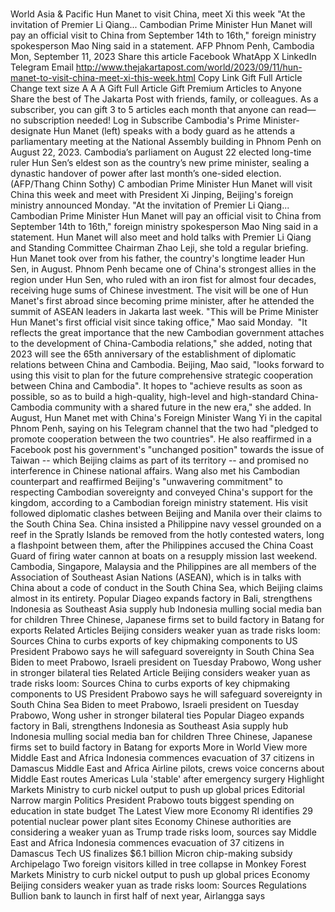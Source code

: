 # 

World
Asia &amp; Pacific
Hun Manet to visit China, meet Xi this week
"At the invitation of Premier Li Qiang... Cambodian Prime Minister Hun Manet will pay an official visit to China from September 14th to 16th," foreign ministry spokesperson Mao Ning said in a statement.
AFP
Phnom Penh, Cambodia
Mon, September 11, 2023
Share this article
Facebook
WhatApp
X
LinkedIn
Telegram
Email
http://www.thejakartapost.com/world/2023/09/11/hun-manet-to-visit-china-meet-xi-this-week.html
Copy Link
Gift Full Article
Change text size
A
A
A
Gift Full Article
Gift Premium Articles
to Anyone
Share the best of The Jakarta Post with friends, family, or colleagues. As a subscriber, you can gift 3 to 5 articles each month that anyone can read—no subscription needed!
Log in
Subscribe
Cambodia's Prime Minister-designate Hun Manet (left) speaks with a body guard as he attends a parliamentary meeting at the National Assembly building in Phnom Penh on August 22, 2023. Cambodia’s parliament on August 22 elected long-time ruler Hun Sen’s eldest son as the country’s new prime minister, sealing a dynastic handover of power after last month’s one-sided election.
(AFP/Thang Chinn Sothy)
C
ambodian Prime Minister Hun Manet will visit China this week and meet with President Xi Jinping, Beijing's foreign ministry announced Monday.
"At the invitation of Premier Li Qiang... Cambodian Prime Minister Hun Manet will pay an official visit to China from September 14th to 16th," foreign ministry spokesperson Mao Ning said in a statement.
Hun Manet will also meet and hold talks with Premier Li Qiang and Standing Committee Chairman Zhao Leji, she told a regular briefing.
Hun Manet took over from his father, the country's longtime leader Hun Sen, in August.
Phnom Penh became one of China's strongest allies in the region under Hun Sen, who ruled with an iron fist for almost four decades, receiving huge sums of Chinese investment.
The visit will be one of Hun Manet's first abroad since becoming prime minister, after he attended the summit of ASEAN leaders in Jakarta last week.
"This will be Prime Minister Hun Manet's first official visit since taking office," Mao said Monday.&nbsp;
"It reflects the great importance that the new Cambodian government attaches to the development of China-Cambodia relations," she added, noting that 2023 will see the 65th anniversary of the establishment of diplomatic relations between China and Cambodia.
Beijing, Mao said, "looks forward to using this visit to plan for the future comprehensive strategic cooperation between China and Cambodia".
It hopes to "achieve results as soon as possible, so as to build a high-quality, high-level and high-standard China-Cambodia community with a shared future in the new era," she added.
In August, Hun Manet met with China's Foreign Minister Wang Yi in the capital Phnom Penh, saying on his Telegram channel that the two had "pledged to promote cooperation between the two countries".
He also reaffirmed in a Facebook post his government's "unchanged position" towards the issue of Taiwan -- which Beijing claims as part of its territory -- and promised no interference in Chinese national affairs.
Wang also met his Cambodian counterpart and reaffirmed Beijing's "unwavering commitment" to respecting Cambodian sovereignty and conveyed China's support for the kingdom, according to a Cambodian foreign ministry statement.
His visit followed diplomatic clashes between Beijing and Manila over their claims to the South China Sea.
China insisted a Philippine navy vessel grounded on a reef in the Spratly Islands be removed from the hotly contested waters, long a flashpoint between them, after the Philippines accused the China Coast Guard of firing water cannon at boats on a resupply mission last weekend.
Cambodia, Singapore, Malaysia and the Philippines are all members of the Association of Southeast Asian Nations (ASEAN), which is in talks with China about a code of conduct in the South China Sea, which Beijing claims almost in its entirety.
Popular
Diageo expands factory in Bali, strengthens Indonesia as Southeast Asia supply hub
Indonesia mulling social media ban for children
Three Chinese, Japanese firms set to build factory in Batang for exports
Related Articles
Beijing considers weaker yuan as trade risks loom: Sources
China to curbs exports of key chipmaking components to US
President Prabowo says he will safeguard sovereignty in South China Sea
Biden to meet Prabowo, Israeli president on Tuesday
Prabowo, Wong usher in stronger bilateral ties
Related Article
Beijing considers weaker yuan as trade risks loom: Sources
China to curbs exports of key chipmaking components to US
President Prabowo says he will safeguard sovereignty in South China Sea
Biden to meet Prabowo, Israeli president on Tuesday
Prabowo, Wong usher in stronger bilateral ties
Popular
Diageo expands factory in Bali, strengthens Indonesia as Southeast Asia supply hub
Indonesia mulling social media ban for children
Three Chinese, Japanese firms set to build factory in Batang for exports
More in World
View more
Middle East and Africa
Indonesia commences evacuation of 37 citizens in Damascus
Middle East and Africa
Airline pilots, crews voice concerns about Middle East routes
Americas
Lula 'stable' after emergency surgery
Highlight
Markets
Ministry to curb nickel output to push up global prices
Editorial
Narrow margin
Politics
President Prabowo touts biggest spending on education in state budget
The Latest
View more
Economy
RI identifies 29 potential nuclear power plant sites
Economy
Chinese authorities are considering a weaker yuan as Trump trade risks loom, sources say
Middle East and Africa
Indonesia commences evacuation of 37 citizens in Damascus
Tech
US finalizes $6.1 billion Micron chip-making subsidy
Archipelago
Two foreign visitors killed in tree collapse in Monkey Forest
Markets
Ministry to curb nickel output to push up global prices
Economy
Beijing considers weaker yuan as trade risks loom: Sources
Regulations
Bullion bank to launch in first half of next year, Airlangga says